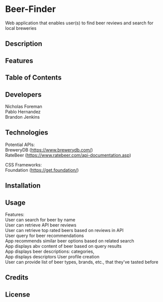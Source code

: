 # Beer-Finder
Web application that enables user(s) to find beer reviews and search for local breweries

## Description

## Features

## Table of Contents

## Developers
  Nicholas Foreman\
  Pablo Hernandez\
  Brandon Jenkins
  
## Technologies
Potential APIs:\
  BreweryDB (https://www.brewerydb.com/) \
  RateBeer (https://www.ratebeer.com/api-documentation.asp) 

CSS Frameworks:\
  Foundation (https://get.foundation/)

## Installation

## Usage
Features:\
  User can search for beer by name\
  User can retrieve API beer reviews\
  User can retrieve top rated beers based on reviews in API\
  User query for beer recommendations\
  App recommends similar beer options based on related search\
  App displays abv content of beer based on query results\
  App displays beer descriptions: categories, \
  App displays descriptors 
  User profile creation\
  User can provide list of beer types, brands, etc., that they've tasted before

## Credits

## License
